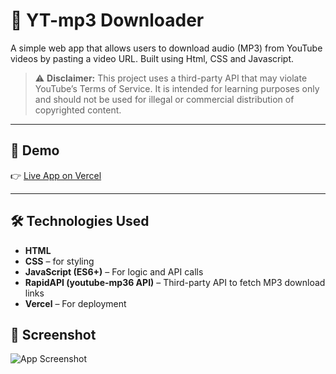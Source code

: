 # 🎵 YT-mp3 Downloader

A simple web app that allows users to download audio (MP3) from YouTube videos by pasting a video URL. Built using Html, CSS and Javascript.

> ⚠️ **Disclaimer:** This project uses a third-party API that may violate YouTube’s Terms of Service. It is intended for learning purposes only and should not be used for illegal or commercial distribution of copyrighted content.

---

## 🔗 Demo

👉 [Live App on Vercel](https://yt-mp3-downloder-sadiyas-projects-0b74238e.vercel.app/)

---

## 🛠️ Technologies Used

- **HTML** 
- **CSS** – for styling
- **JavaScript (ES6+)** – For logic and API calls
- **RapidAPI (youtube-mp36 API)** – Third-party API to fetch MP3 download links
- **Vercel** – For deployment

## 📸 Screenshot

![App Screenshot](./screenshot.png)




